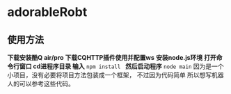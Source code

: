 # adorableRobt

## 使用方法

**下载安装酷Q air/pro 下载CQHTTP插件使用并配置ws**
**安装node.js环境 打开命令行窗口 cd进程序目录 输入**
```npm install ```
**然后启动程序**
```node main```
因为是一个小项目，没有必要将项目方法包装成一个框架，
不过因为代码简单 所以想写机器人的可以参考这些代码。